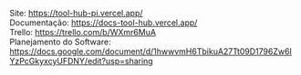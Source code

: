 Site: https://tool-hub-pi.vercel.app/
</br>
Documentação: https://docs-tool-hub.vercel.app/
</br>
Trello: https://trello.com/b/WXmr6MuA
</br>
Planejamento do Software: https://docs.google.com/document/d/1hwwvmH6TbikuA27Tt09D1796Zw6IYzPcGkyxcyUFDNY/edit?usp=sharing
